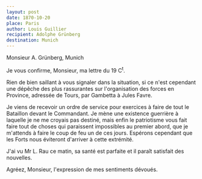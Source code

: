 ```yaml
---
layout: post
date: 1870-10-20
place: Paris
author: Louis Guillier
recipient: Adolphe Grünberg
destination: Munich
---
```


Monsieur A. Grünberg, Munich


Je vous confirme, Monsieur, ma lettre du 19 C<sup>t</sup>.

Rien de bien saillant à vous signaler dans la situation, si ce n'est cependant
une dépêche des plus rassurantes sur l'organisation des forces en Province,
adressée de Tours, par Gambetta à Jules Favre.

Je viens de recevoir un ordre de service pour exercices à faire de tout le
Bataillon devant le Commandant. Je mène une existence guerrière à laquelle je
ne me croyais pas destiné, mais enfin le patriotisme vous fait faire tout de
choses qui paraissent impossibles au premier abord, que je m'attends à faire le
coup de feu un de ces jours. Espérons cependant que les Forts nous éviteront
d'arriver à cette extrémité.

J'ai vu Mr L. Rau ce matin, sa santé est parfaite et il paraît satisfait des
nouvelles.

Agréez, Monsieur, l'expression de mes sentiments dévoués.
